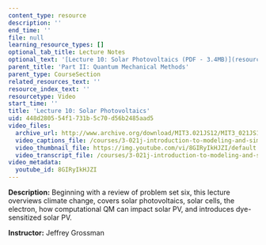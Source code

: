 ```yaml
---
content_type: resource
description: ''
end_time: ''
file: null
learning_resource_types: []
optional_tab_title: Lecture Notes
optional_text: '[Lecture 10: Solar Photovoltaics (PDF - 3.4MB)](resources/mit3_021js11_l10)'
parent_title: 'Part II: Quantum Mechanical Methods'
parent_type: CourseSection
related_resources_text: ''
resource_index_text: ''
resourcetype: Video
start_time: ''
title: 'Lecture 10: Solar Photovoltaics'
uid: 448d2805-54f1-731b-5c70-d56b2485aad5
video_files:
  archive_url: http://www.archive.org/download/MIT3.021JS12/MIT3_021JS12_lec10_300k.mp4
  video_captions_file: /courses/3-021j-introduction-to-modeling-and-simulation-spring-2012/7143129dfb6c57b3a8187424833b7244_8GIRyIkHJZI.vtt
  video_thumbnail_file: https://img.youtube.com/vi/8GIRyIkHJZI/default.jpg
  video_transcript_file: /courses/3-021j-introduction-to-modeling-and-simulation-spring-2012/8bc04c8fb541f0436e74bfa93ff161cd_8GIRyIkHJZI.pdf
video_metadata:
  youtube_id: 8GIRyIkHJZI
---
```


**Description:** Beginning with a review of problem set six, this lecture overviews climate change, covers solar photovoltaics, solar cells, the electron, how computational QM can impact solar PV, and introduces dye-sensitized solar PV.

**Instructor:** Jeffrey Grossman